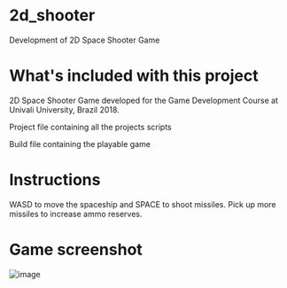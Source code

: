 # 2d_shooter
Development of 2D Space Shooter Game

# What's included with this project

2D Space Shooter Game developed for the Game Development Course at Univali University, Brazil 2018.

Project file containing all the projects scripts

Build file containing the playable game

# Instructions

WASD to move the spaceship and SPACE to shoot missiles. Pick up more missiles to increase ammo reserves.

# Game screenshot

![image](https://user-images.githubusercontent.com/110004264/197896383-71546c6a-5a26-4b50-bf2c-e072ca00c85c.png)
